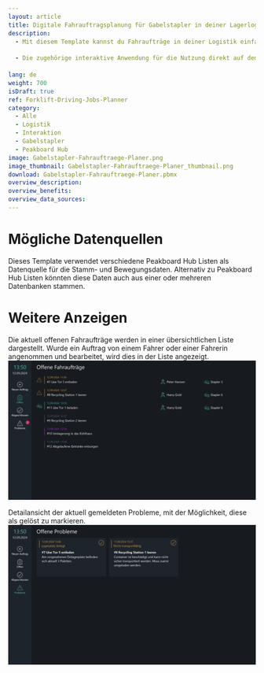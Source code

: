 ```yaml
---
layout: article
title: Digitale Fahrauftragsplanung für Gabelstapler in deiner Lagerlogistik
description: 
  - Mit diesem Template kannst du Fahraufträge in deiner Logistik einfach und effizient erstellen und verwalten. Die Anwendung ermöglicht dir das Anlegen neuer Fahraufträge für deine Gabelstapler-Flotte und bietet eine Übersicht über alle aktuell offenen Fahraufträge. Zusätzlich kannst du abgeschlossene Aufträge dieser Woche einsehen, um den Fortschritt zu überwachen. Eine weitere Funktion ist die Problemübersicht. Hier werden alle von den Fahrerinnen und Fahrern gemeldeten Störungen angezeigt, und du hast die Möglichkeit, diese als gelöst zu markieren. Dieses Template sorgt für eine nahtlose Koordination deiner Fahraufträge und verbessert die Transparenz und Nachverfolgbarkeit in deiner Intralogistik.
  
  - Die zugehörige interaktive Anwendung für die Nutzung direkt auf dem Gabelstapler findest du [hier](https://templates.peakboard.com/Forklift-Driving-Jobs-Application/index).

lang: de
weight: 700
isDraft: true
ref: Forklift-Driving-Jobs-Planner
category:
  - Alle
  - Logistik
  - Interaktion
  - Gabelstapler
  - Peakboard Hub
image: Gabelstapler-Fahrauftraege-Planer.png
image_thumbnail: Gabelstapler-Fahrauftraege-Planer_thumbnail.png
download: Gabelstapler-Fahrauftraege-Planer.pbmx
overview_description:
overview_benefits:
overview_data_sources:
---
```

# Mögliche Datenquellen
Dieses Template verwendet verschiedene Peakboard Hub Listen als Datenquelle für die Stamm- und Bewegungsdaten. Alternativ zu Peakboard Hub Listen könnten diese Daten auch aus einer oder mehreren Datenbanken stammen. 

# Weitere Anzeigen
Die aktuell offenen Fahraufträge werden in einer übersichtlichen Liste dargestellt. Wurde ein Auftrag von einem Fahrer oder einer Fahrerin angenommen und bearbeitet, wird dies in der Liste angezeigt.
![image_live](Gabelstapler-Fahrauftraege-Planer-Offene-Fahrauftraege.png)

Detailansicht der aktuell gemeldeten Probleme, mit der Möglichkeit, diese als gelöst zu markieren.
![image_live](Gabelstapler-Fahrauftraege-Planer-Offene-Probleme.png)

